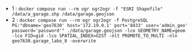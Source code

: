  - 1 : `docker compose run --rm ogr ogr2ogr -f "ESRI Shapefile" /data/a_garage.shp /data/garage.geojson`
 - 2 : `docker compose run --rm ogr ogr2ogr -f PostgreSQL PG:"dbname='geo7630' host='172.19.0.1' port='8433' user='admin_geo' password='password'" ./data/garage.geojson -lco GEOMETRY_NAME=geom -lco FID=gid -lco SPATIAL_INDEX=GIST -nlt PROMOTE_TO_MULTI -nln geo7630.garage_labo_8 -overwrite`